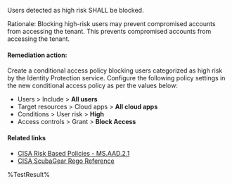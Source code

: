 Users detected as high risk SHALL be blocked.

Rationale: Blocking high-risk users may prevent compromised accounts from accessing the tenant. This prevents compromised accounts from accessing the tenant.

#### Remediation action:

Create a conditional access policy blocking users categorized as high risk by the Identity Protection service. Configure the following policy settings in the new conditional access policy as per the values below:

* Users > Include > **All users**
* Target resources > Cloud apps > **All cloud apps**
* Conditions > User risk > **High**
* Access controls > Grant > **Block Access**

#### Related links

* [CISA Risk Based Policies - MS.AAD.2.1](https://github.com/cisagov/ScubaGear/blob/main/PowerShell/ScubaGear/baselines/aad.md#msaad21v1)
* [CISA ScubaGear Rego Reference](https://github.com/cisagov/ScubaGear/blob/main/PowerShell/ScubaGear/Rego/AADConfig.rego#L85)

<!--- Results --->
%TestResult%

